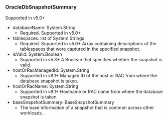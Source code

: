 ### OracleDbSnapshotSummary
Supported in v5.0+

- databaseName: System.String
  - Required. Supported in v5.0+
- tablespaces: list of System.Strings
  - Required. Supported in v5.0+
Array containing descriptions of the tablespaces that were captured in the specified snapshot.
- isValid: System.Boolean
  - Supported in v5.3+
A Boolean that specifies whether the snapshot is valid.
- hostOrRacManagedId: System.String
  - Supported in v8.1+
Managed ID of the host or RAC from where the database snapshot is taken.
- hostOrRacName: System.String
  - Supported in v8.1+
Hostname or RAC name from where the database snapshot is taken.
- baseSnapshotSummary: BaseSnapshotSummary
  - The base information of a snapshot that is common across other workloads.
